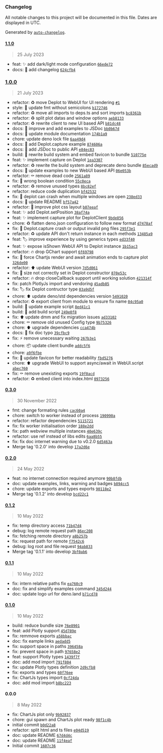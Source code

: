 ### Changelog

All notable changes to this project will be documented in this file. Dates are displayed in UTC.

Generated by [`auto-changelog`](https://github.com/CookPete/auto-changelog).

#### [1.1.0](https://github.com/JOTSR/Deplot/compare/1.0.0...1.1.0)

> 25 July 2023

- feat: :sparkles: add dark/light mode configuration [`66ede72`](https://github.com/JOTSR/Deplot/commit/66ede72b4d62b1c1a6e2d7314bac535d492cc711)
- docs: :memo: add changelog [`624cfb4`](https://github.com/JOTSR/Deplot/commit/624cfb4482b48879e5a2f04ee08f7eb792df2435)

### [1.0.0](https://github.com/JOTSR/Deplot/compare/0.3.0...1.0.0)

> 21 July 2023

- refactor: :recycle: move Deplot to WebUI for UI rendering [`#1`](https://github.com/JOTSR/Deplot/issues/1)
- style: :art: update fmt without semicolons [`b172746`](https://github.com/JOTSR/Deplot/commit/b1727465a49130bba8a4cb51fcd0a24910455760)
- refactor: :recycle: move all imports to deps.ts and sort imports [`bc8361b`](https://github.com/JOTSR/Deplot/commit/bc8361b010b5d34a54ff03a0658b7f15f711b6b2)
- refactor: :recycle: split plot datas and window options [`aeb8133`](https://github.com/JOTSR/Deplot/commit/aeb81334bf5b262eda142ff736569b739b699198)
- refactor: :recycle: rewrite client to new UI based API [`b81dc48`](https://github.com/JOTSR/Deplot/commit/b81dc48e95e80bf8de9b9867022f7f7f15c96c44)
- docs: :memo: improve and add examples to JSDoc [`bb0b67d`](https://github.com/JOTSR/Deplot/commit/bb0b67d89961f1090b3c8ce19559a6b4716cad4b)
- docs: :memo: update module documentation [`174b1a9`](https://github.com/JOTSR/Deplot/commit/174b1a96c881aa4cefaa63a783944ffdf1d32685)
- chore: update deno lock file [`6aa49d4`](https://github.com/JOTSR/Deplot/commit/6aa49d492bd1a4cdf47aee12d7e1a2a9955bef12)
- docs: :memo: add Deplot.capture example [`874606a`](https://github.com/JOTSR/Deplot/commit/874606a72ba942da0bcdceeb3f86db4035214263)
- docs: :memo: add JSDoc to public API [`e84ec83`](https://github.com/JOTSR/Deplot/commit/e84ec8372e327c8a8b8aab88d0394dda4adce434)
- build: :construction_worker: rewrite build system and embed favicon to bundle [`510775e`](https://github.com/JOTSR/Deplot/commit/510775e4a3a5d33e0bc73fe372326aa9015342f1)
- feat: :sparkles: implement capture on Deplot [`1ea3307`](https://github.com/JOTSR/Deplot/commit/1ea3307c45659bf16842135201b132c70cec5268)
- refactor: :recycle: rewrite the build system and deprecate deno bundle [`85ecad9`](https://github.com/JOTSR/Deplot/commit/85ecad9b7af1813eaa8c440aa60530a94a71136e)
- docs: :memo: update examples to new WebUI based API [`06e053b`](https://github.com/JOTSR/Deplot/commit/06e053b5d19dcb257e5757ccb67e35f033f18eb2)
- refactor: :coffin: remove dead code [`2561a89`](https://github.com/JOTSR/Deplot/commit/2561a89dc268289273a2120250a0f444f2b4b2e2)
- fix: :safety_vest: wrong boolean condition [`55c0eca`](https://github.com/JOTSR/Deplot/commit/55c0eca4ee9a20f2bc8a260b1e8ab83d0d3eb6d9)
- refactor: :recycle: remove unused types [`8bc82ef`](https://github.com/JOTSR/Deplot/commit/8bc82ef4de87f2a7a48ef198f06d8dec39e9d476)
- refactor: reduce code duplication [`bf42532`](https://github.com/JOTSR/Deplot/commit/bf425324584fb57efea52854fd60448d342120c4)
- fix: :bug: deplot can crash when multiple windows are open [`238ed33`](https://github.com/JOTSR/Deplot/commit/238ed33da1fe90f3f0cd0a90833591b5f013acc3)
- docs: :memo: update README [`bf57a42`](https://github.com/JOTSR/Deplot/commit/bf57a42b6f126ce30b67155bef5d372b8afecb2e)
- refactor: :lipstick: improve plot css layout [`b07eeaf`](https://github.com/JOTSR/Deplot/commit/b07eeaf915fe65c2abbe5d7c438a09656706aa94)
- feat: :sparkles: add Deplot.setPosition [`38af74a`](https://github.com/JOTSR/Deplot/commit/38af74acd4eb73c6890b017a73200156ca4616d8)
- feat: :sparkles: implement capture plot for DeplotClient [`9bde856`](https://github.com/JOTSR/Deplot/commit/9bde8566519b1a13567f6911034375bea6ce448d)
- chore: :recycle: flatten deno.json configuration to follow new format [`d7478af`](https://github.com/JOTSR/Deplot/commit/d7478af25771a4f0e4bae41315fb3b59611042fa)
- fix: :bug: Deplot.capture crash or output invalid png files [`295f3e1`](https://github.com/JOTSR/Deplot/commit/295f3e16a7fc8d7234a571e5428e3a07c8b70d5e)
- refactor: :recycle: update API don't return instance in each methods [`13485a9`](https://github.com/JOTSR/Deplot/commit/13485a96967579692e5f2e0edb96d0e9f3517135)
- feat: :label: improve experience by using generics types [`ed33f40`](https://github.com/JOTSR/Deplot/commit/ed33f4044e96fcd7c8890937e100f922f415e252)
- feat: :sparkles: expose isShown WebUI API to Deplot instance [`1b15ac3`](https://github.com/JOTSR/Deplot/commit/1b15ac3f0e596653deb4235613bd64856279a2a3)
- refactor: :fire: drop GChart support [`6f69798`](https://github.com/JOTSR/Deplot/commit/6f69798fcb872a6d5a20163770e806fb8cd80f5a)
- fix: :bug: force Chartjs render and await animation ends to capture plot [`326de00`](https://github.com/JOTSR/Deplot/commit/326de007d4b3d1ce657e16041db93222fea8e92a)
- refactor: :arrow_up: update WebUI version [`7d5d061`](https://github.com/JOTSR/Deplot/commit/7d5d0612cdb688529b2251ff5b673933eae4903b)
- fix: :bug: size not correctly set in Deplot constructor [`870e53c`](https://github.com/JOTSR/Deplot/commit/870e53cba0ec4fc6f631d971090722d09acb94a5)
- refactor: :fire: drop closeCallback support until working solution [`421314f`](https://github.com/JOTSR/Deplot/commit/421314f025b75541ed6cb1c86427d30933c4119a)
- fix: patch PlotlyJs import and vendoring [`45adb85`](https://github.com/JOTSR/Deplot/commit/45adb85a7c1d30653ef4294c089ad32a6f83da79)
- fix: :label: fix Deplot contructor type [`03a9d5f`](https://github.com/JOTSR/Deplot/commit/03a9d5f958b751626d0cfc0bb70a17bd0bdc0039)
- chore: :arrow_up: update deno/std dependencies version [`5491020`](https://github.com/JOTSR/Deplot/commit/549102091ebf4eb23eca354c36d1a202fdcbf72b)
- refactor: :recycle: export client from module to ensure fix name [`04c95a0`](https://github.com/JOTSR/Deplot/commit/04c95a0db4cabd3a2bb3c9ba6e5b8de318c45cd2)
- build: :hammer: update example script [`8ed41c1`](https://github.com/JOTSR/Deplot/commit/8ed41c164a909a645f60d6ef47bc0d6f87739a3a)
- build: :construction_worker: add build script [`249e0f8`](https://github.com/JOTSR/Deplot/commit/249e0f8af8faf27c377dfdc9da40d8cac5ddf20a)
- fix: :arrow_up: update dmm and fix migration issues [`ad33102`](https://github.com/JOTSR/Deplot/commit/ad3310213c7f067edf35b6238982374c3dccc96b)
- chore: :coffin: remove old unused Config type [`9b75326`](https://github.com/JOTSR/Deplot/commit/9b75326a7095d5b952d1c06d34b89f145929742c)
- chore: :arrow_up: upgrade dependencies [`cca474b`](https://github.com/JOTSR/Deplot/commit/cca474b002e38e0a0795940177c51ff1da1967a1)
- docs: :memo: fix doc typo [`39cfbc9`](https://github.com/JOTSR/Deplot/commit/39cfbc967840ad09c03fd1fbb5f4cd78c0197342)
- fix: :zap: remove unecessary waiting [`267b3e1`](https://github.com/JOTSR/Deplot/commit/267b3e156011f76998b05d812f6c479c243a47ec)
- chore: :package: update client bundle [`addc5f6`](https://github.com/JOTSR/Deplot/commit/addc5f620b7b00ac496ded3dd1624403e958b122)
- chore: [`a9f6fbe`](https://github.com/JOTSR/Deplot/commit/a9f6fbed951b5a62c1c6d51b8b6f52c74adc8f6c)
- fix: :lipstick: update favicon for better readability [`fbd5276`](https://github.com/JOTSR/Deplot/commit/fbd5276370c6875489524b765dd241301086f3b7)
- chore: :arrow_up: upgrade WebUI to support async/await in WebUI.script [`abec760`](https://github.com/JOTSR/Deplot/commit/abec760fe60a1bc9c1aaf1a2833356454f47944f)
- fix: :coffin: remove unexisting exports [`19f0acd`](https://github.com/JOTSR/Deplot/commit/19f0acd74bc69f3f700808fba507f8787fcff57f)
- refactor: :recycle: embed client into index.html [`0973256`](https://github.com/JOTSR/Deplot/commit/0973256bb020eac808893342a0e7246a12ab70be)

#### [0.3.0](https://github.com/JOTSR/Deplot/compare/0.2.0...0.3.0)

> 30 November 2022

- fmt: change formating rules [`cac60a4`](https://github.com/JOTSR/Deplot/commit/cac60a47e746421c2870f9f26d598b02db917f98)
- chore: switch to worker instead of process [`190990a`](https://github.com/JOTSR/Deplot/commit/190990ac9f6f856ec9fe3ece6eef383aa9934771)
- refactor: refactor dependencies [`5115721`](https://github.com/JOTSR/Deplot/commit/5115721948b631553f446aa7db2e455e743c6fea)
- fix: fix worker initialisation order [`188e2dd`](https://github.com/JOTSR/Deplot/commit/188e2dd8cca31be01d151b773781842b00ae7d8f)
- fix: path webview multiple instances [`40e639c`](https://github.com/JOTSR/Deplot/commit/40e639c8fcd62bf74d7fd08c9a8b4a368e204b14)
- refactor: use ref instead of libs edits [`6aa8b55`](https://github.com/JOTSR/Deplot/commit/6aa8b55fefeeff93a857741bbf9d29096dcce916)
- fix: fix doc internet warning due to v0.2.0 [`6d5463a`](https://github.com/JOTSR/Deplot/commit/6d5463a6d66f58cc1be2f3a34293a9ffe5a2c169)
- Merge tag '0.2.0' into develop [`17a2d6e`](https://github.com/JOTSR/Deplot/commit/17a2d6e94ac6fb288d8c2664f4c7150f1165ee0b)

#### [0.2.0](https://github.com/JOTSR/Deplot/compare/0.1.2...0.2.0)

> 24 May 2022

- feat: no internet connection required anymore [`90b8fdb`](https://github.com/JOTSR/Deplot/commit/90b8fdbce844bc5b5e79cd02d3312ee63f30dc7d)
- doc: update examples, links, warning and badges [`b894cc5`](https://github.com/JOTSR/Deplot/commit/b894cc50249329c878704480dd9472dda53413f0)
- chore: update exports and types exports [`90118e2`](https://github.com/JOTSR/Deplot/commit/90118e2a54169ff0dadab3ad61243e7c5712f680)
- Merge tag '0.1.2' into develop [`bcd22c1`](https://github.com/JOTSR/Deplot/commit/bcd22c12c57c0cd9dece795d679b8d59007b11aa)

#### [0.1.2](https://github.com/JOTSR/Deplot/compare/0.1.1...0.1.2)

> 10 May 2022

- fix: temp directory access [`71b47d4`](https://github.com/JOTSR/Deplot/commit/71b47d488b4cf78c1be9dd6b6ed13814899d592b)
- debug: log remote request path [`86ec208`](https://github.com/JOTSR/Deplot/commit/86ec2080ad1f564bb06f7ef2efb2e5134918c14a)
- fix: fetching remote directory [`a8b257b`](https://github.com/JOTSR/Deplot/commit/a8b257bb66d238cc4c328223b0da91a5db52d2ae)
- fix: request path for remote [`f7542c6`](https://github.com/JOTSR/Deplot/commit/f7542c61f5babf667cdc9016c2b65e483855afd3)
- debug: log root and file request [`94ab833`](https://github.com/JOTSR/Deplot/commit/94ab833b5ec37c6933157b96f40ae37e3dc2ac6c)
- Merge tag '0.1.1' into develop [`3bf0ab6`](https://github.com/JOTSR/Deplot/commit/3bf0ab6fc95e9fca2e35a51f9cf2fa8cda5660c0)

#### [0.1.1](https://github.com/JOTSR/Deplot/compare/0.1.0...0.1.1)

> 10 May 2022

- fix: intern relative paths fix [`ea760c9`](https://github.com/JOTSR/Deplot/commit/ea760c91159e7e1fd899f0510780fee4f7aae296)
- doc: fix and simplify examples command [`345d244`](https://github.com/JOTSR/Deplot/commit/345d24456f1f851d3d35570b72f79d4135f63e4d)
- doc: update logo url for deno.land [`b71cd78`](https://github.com/JOTSR/Deplot/commit/b71cd78bab4db7fafa0edc3256e62eb9f0055c88)

#### [0.1.0](https://github.com/JOTSR/Deplot/compare/0.0.0...0.1.0)

> 10 May 2022

- build: reduce bundle size [`76e8901`](https://github.com/JOTSR/Deplot/commit/76e890179bbfeef2271e751010d9022da7bf2a0f)
- feat: add Plotly support [`45d789e`](https://github.com/JOTSR/Deplot/commit/45d789e0ab384e4335c13549f2ff22a197e9479b)
- fix: remmove exports [`a58bbac`](https://github.com/JOTSR/Deplot/commit/a58bbacd36fd4308b991c8094a530e89924fb7ac)
- doc: fix eample links [`aedadd5`](https://github.com/JOTSR/Deplot/commit/aedadd5b7566420987c6fca72b929d7f0fd0a94a)
- fix: support space in paths [`396458a`](https://github.com/JOTSR/Deplot/commit/396458a706e9754fca62651a3237e1b25e212602)
- fix: prevent space in path [`97658e2`](https://github.com/JOTSR/Deplot/commit/97658e2a893da905f206447d56157f28cb381516)
- feat: support Plotly types [`1439f7f`](https://github.com/JOTSR/Deplot/commit/1439f7f88db81c117ab58acc98aafdd89d8885ac)
- doc: add mod import [`791f804`](https://github.com/JOTSR/Deplot/commit/791f8045eb4e5b0666e06ddf975fde17f65e2bc3)
- fix: update Plotly types definition [`2d9cfb8`](https://github.com/JOTSR/Deplot/commit/2d9cfb86d7e9871b4424bc94b609ef37d729dd50)
- fix: exports and types [`60f76ee`](https://github.com/JOTSR/Deplot/commit/60f76ee2fc49328d4bc7445fe970febb56b6662c)
- fix: ChartJs types import [`0cf24da`](https://github.com/JOTSR/Deplot/commit/0cf24da1718816430255dddf3c06e91c93efdb91)
- doc: add mod import [`b8bc223`](https://github.com/JOTSR/Deplot/commit/b8bc22307b50813da13501c3e532002b2ee6dfeb)

#### 0.0.0

> 8 May 2022

- fix: ChartJs plot only [`9b92837`](https://github.com/JOTSR/Deplot/commit/9b92837e8e658951044e9db22db55730cb22d2d7)
- chore: gui spawn and ChartJs plot ready [`98f1c4b`](https://github.com/JOTSR/Deplot/commit/98f1c4bc37e2b68a1d36bf358c746d2d88cb5b3c)
- initial commit [`b0d22a8`](https://github.com/JOTSR/Deplot/commit/b0d22a8325034d2aad0c5a00f9d403a3f2f9abfb)
- refactor: split html and ts files [`e04d519`](https://github.com/JOTSR/Deplot/commit/e04d519314fc40e00f7d38b667c0feb7c8b508df)
- doc: update README [`67d4d4c`](https://github.com/JOTSR/Deplot/commit/67d4d4cfafe9a54579be5e38456204cb47677012)
- doc: update README [`11f4eaf`](https://github.com/JOTSR/Deplot/commit/11f4eaf31e1b042e1de1d8b4d3eea8d0d1749d4d)
- Initial commit [`1607c36`](https://github.com/JOTSR/Deplot/commit/1607c36790dc30f29791984f6541d1fec5bb4993)
